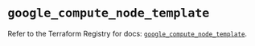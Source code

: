 # `google_compute_node_template`

Refer to the Terraform Registry for docs: [`google_compute_node_template`](https://registry.terraform.io/providers/hashicorp/google/6.29.0/docs/resources/compute_node_template).
